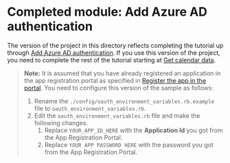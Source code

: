 # Completed module: Add Azure AD authentication

The version of the project in this directory reflects completing the tutorial up through [Add Azure AD authentication](https://docs.microsoft.com/graph/training/ruby-tutorial?tutorial-step=3). If you use this version of the project, you need to complete the rest of the tutorial starting at [Get calendar data](https://docs.microsoft.com/graph/training/ruby-tutorial?tutorial-step=4).

> **Note:** It is assumed that you have already registered an application in the app registration portal as specified in [Register the app in the portal](https://docs.microsoft.com/graph/training/ruby-tutorial?tutorial-step=2). You need to configure this version of the sample as follows:
>
> 1. Rename the `./config/oauth_environment_variables.rb.example` file to `oauth_environment_variables.rb`.
> 1. Edit the `oauth_environment_variables.rb` file and make the following changes.
>     1. Replace `YOUR_APP_ID_HERE` with the **Application Id** you got from the App Registration Portal.
>     1. Replace `YOUR APP PASSWORD HERE` with the password you got from the App Registration Portal.